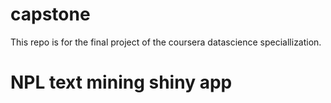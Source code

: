 # capstone

This repo is for the final project of the coursera datascience speciallization.

# NPL  text mining   shiny app

